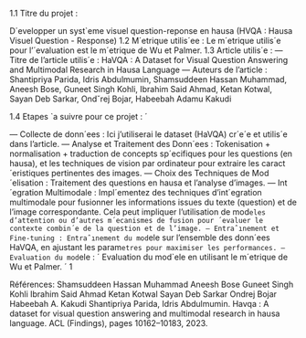 1.1 Titre du projet :

D´evelopper un syst`eme visuel question-reponse en hausa (HVQA : Hausa Visuel Question - Response)
1.2 M´etrique utilis´ee :
Le m´etrique utilis´e pour l’´evaluation est le m´etrique de Wu et Palmer.
1.3 Article utilis´e :
— Titre de l’article utilis´e : HaVQA : A Dataset for Visual Question Answering and Multimodal Research in Hausa Language
— Auteurs de l’article :
Shantipriya Parida, Idris Abdulmumin, Shamsuddeen Hassan Muhammad, Aneesh Bose,
Guneet Singh Kohli, Ibrahim Said Ahmad, Ketan Kotwal, Sayan Deb Sarkar, Ondˇrej
Bojar, Habeebah Adamu Kakudi 


1.4 Etapes `a suivre pour ce projet : ´


— Collecte de donn´ees : Ici j’utiliserai le dataset (HaVQA) cr´e´e et utilis´e dans l’article.
— Analyse et Traitement des Donn´ees : Tokenisation + normalisation + traduction de concepts
sp´ecifiques pour les questions (en hausa), et les techniques de vision par ordinateur pour extraire
les caract´eristiques pertinentes des images.
— Choix des Techniques de Mod´elisation : Traitement des questions en hausa et l’analyse d’images.
— Int´egration Multimodale : Impl´ementez des techniques d’int´egration multimodale pour fusionner
les informations issues du texte (question) et de l’image correspondante. Cela peut impliquer l’utilisation de mod`eles d’attention ou d’autres m´ecanismes de fusion pour ´evaluer le contexte combin´e de la
question et de l’image.
— Entraˆınement et Fine-tuning : Entraˆınement du mod`ele sur l’ensemble des donn´ees HaVQA, en
ajustant les param`etres pour maximiser les performances.
— Evaluation du mod`ele : ´ Evaluation du mod`ele en utilisant le m´etrique de Wu et Palmer. ´
1




Références:
Shamsuddeen Hassan Muhammad Aneesh Bose Guneet Singh Kohli Ibrahim Said Ahmad Ketan Kotwal Sayan Deb Sarkar Ondrej Bojar Habeebah A. Kakudi Shantipriya Parida, Idris Abdulmumin. Havqa : A dataset for visual question answering and multimodal research in hausa
language. ACL (Findings), pages 10162–10183, 2023.
